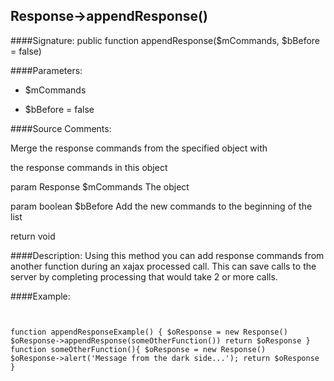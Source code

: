 ## Response->appendResponse()

####Signature: public function appendResponse($mCommands, $bBefore = false)

####Parameters:

* $mCommands

* $bBefore = false

####Source Comments:

Merge the response commands from the specified <Response> object with

the response commands in this <Response> object

param Response		$mCommands			The <Response> object

param boolean		$bBefore			Add the new commands to the beginning of the list

return void

####Description:
Using this method you can add response commands from another 
function during an xajax processed call. This can save calls
to the server by completing processing that would take 2 or
more calls.

####Example:
<code>

function appendResponseExample()
{
    $oResponse = new Response()
    $oResponse->appendResponse(someOtherFunction())
    return $oResponse
}
function someOtherFunction(){
    $oResponse = new Response()
    $oResponse->alert('Message from the dark side...');
    return $oResponse
}
</code>